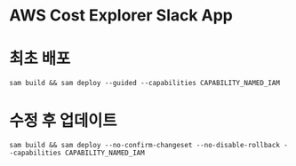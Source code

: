 # AWS Cost Explorer Slack App

# 최초 배포
`sam build && sam deploy --guided --capabilities CAPABILITY_NAMED_IAM`

# 수정 후 업데이트
`sam build && sam deploy --no-confirm-changeset --no-disable-rollback --capabilities CAPABILITY_NAMED_IAM`
